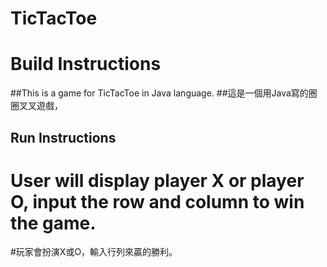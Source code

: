 # TicTacToe
# Build Instructions
##This is a game for TicTacToe in Java language.
##這是一個用Java寫的圈圈叉叉遊戲，
## Run Instructions
# User will display player X or player O, input the row and column to win the game.
#玩家會扮演X或O，輸入行列來贏的勝利。
